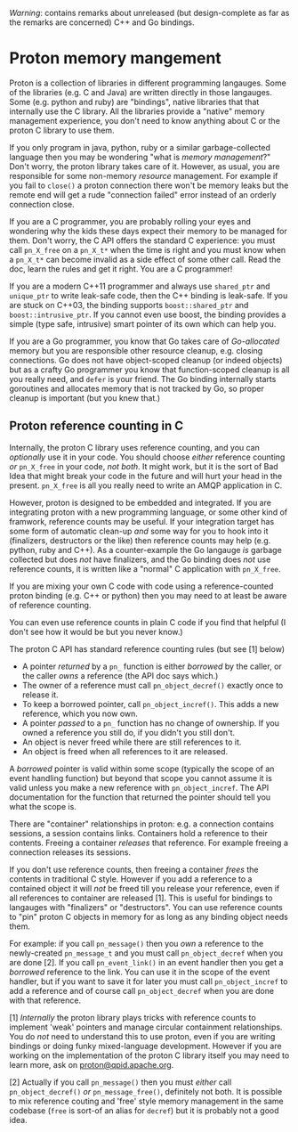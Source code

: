 
*Warning*: contains remarks about unreleased (but design-complete as far as the
remarks are concerned) C++ and Go bindings.

Proton memory mangement
=======================

Proton is a collection of libraries in different programming langauges. Some of
the libraries (e.g. C and Java) are written directly in those langauges. Some
(e.g. python and ruby) are "bindings", native libraries that that internally use
the C library. All the libraries provide a "native" memory management
experience, you don't need to know anything about C or the proton C library to
use them.

If you only program in java, python, ruby or a similar garbage-collected
language then you may be wondering "what is *memory management*?"  Don't worry,
the proton library takes care of it. However, as usual, you are responsible for
some non-memory *resource* management. For example if you fail to `close()` a
proton connection there won't be memory leaks but the remote end will get a rude
"connection failed" error instead of an orderly connection close.

If you are a C programmer, you are probably rolling your eyes and wondering why
the kids these days expect their memory to be managed for them. Don't worry, the
C API offers the standard C experience: you must call `pn_X_free` on a `pn_X_t*`
when the time is right and you must know when a `pn_X_t*` can become invalid as
a side effect of some other call. Read the doc, learn the rules and get it
right. You are a C programmer!

If you are a modern C++11 programmer and always use `shared_ptr` and
`unique_ptr` to write leak-safe code, then the C++ binding is leak-safe. If you
are stuck on C++03, the binding supports `boost::shared_ptr` and
`boost::intrusive_ptr`. If you cannot even use boost, the binding provides a
simple (type safe, intrusive) smart pointer of its own which can help you.

If you are a Go programmer, you know that Go takes care of *Go-allocated* memory
but you are responsible other resource cleanup, e.g. closing connections.  Go
does not have object-scoped cleanup (or indeed objects) but as a crafty Go
programmer you know that function-scoped cleanup is all you really need, and
`defer` is your friend. The Go binding internally starts goroutines and
allocates memory that is not tracked by Go, so proper cleanup is important (but
you knew that.)

Proton reference counting in C
------------------------------

Internally, the proton C library uses reference counting, and you can
*optionally* use it in your code. You should choose *either* reference counting
*or* `pn_X_free` in your code, *not both*. It might work, but it is the sort of
Bad Idea that might break your code in the future and will hurt your head in the
present. `pn_X_free` is all you really need to write an AMQP application in C.

However, proton is designed to be embedded and integrated. If you are
integrating proton with a new programming language, or some other kind of
framwork, reference counts may be useful. If your integration target has some
form of automatic clean-up *and* some way for you to hook into it (finalizers,
destructors or the like) then reference counts may help (e.g. python, ruby and
C++). As a counter-example the Go langauge *is* garbage collected but does *not*
have finalizers, and the Go binding does *not* use reference counts, it is
written like a "normal" C application with `pn_X_free`.

If you are mixing your own C code with code using a reference-counted proton
binding (e.g. C++ or python) then you may need to at least be aware of reference
counting.

You can even use reference counts in plain C code if you find that helpful (I
don't see how it would be but you never know.)

The proton C API has standard reference counting rules (but see [1] below)

- A pointer *returned* by a `pn_` function is either *borrowed* by the caller,
  or the caller *owns* a reference (the API doc says which.)
- The owner of a reference must call `pn_object_decref()` exactly once to
  release it.
- To keep a borrowed pointer, call `pn_object_incref()`. This adds a new
  reference, which you now own.
- A pointer *passed* to a `pn_` function has no change of ownership. If you
  owned a reference you still do, if you didn't you still don't.
- An object is never freed while there are still references to it.
- An object is freed when all references to it are released.

A *borrowed* pointer is valid within some scope (typically the scope of an event
handling function) but beyond that scope you cannot assume it is valid unless
you make a new reference with `pn_object_incref`. The API documentation for the
function that returned the pointer should tell you what the scope is.

There are "container" relationships in proton: e.g. a connection contains
sessions, a session contains links. Containers hold a reference to their
contents. Freeing a container *releases* that reference. For example freeing a
connection releases its sessions.

If you don't use reference counts, then freeing a container *frees* the contents
in traditional C style. However if you add a reference to a contained object it
will *not* be freed till you release your reference, even if all references to
container are released [1]. This is useful for bindings to langauges with
"finalizers" or "destructors". You can use reference counts to "pin" proton C
objects in memory for as long as any binding object needs them.

For example: if you call `pn_message()` then you *own* a reference to the
newly-created `pn_message_t` and you must call `pn_object_decref` when you are
done [2]. If you call `pn_event_link()` in an event handler then you get a
*borrowed* reference to the link. You can use it in the scope of the event
handler, but if you want to save it for later you must call `pn_object_incref`
to add a reference and of course call `pn_object_decref` when you are done with
that reference.

[1] *Internally* the proton library plays tricks with reference counts to
implement 'weak' pointers and manage circular containment relationships. You do
*not* need to understand this to use proton, even if you are writing bindings or
doing funky mixed-language development. However if you are working on the
implementation of the proton C library itself you may need to learn more, ask on
proton@qpid.apache.org.

[2] Actually if you call `pn_message()` then you must *either* call
`pn_object_decref()` *or* `pn_message_free()`, definitely not both. It is
possible to mix reference couting and 'free' style memory management in the same
codebase (`free` is sort-of an alias for `decref`) but it is probably not a good
idea.
